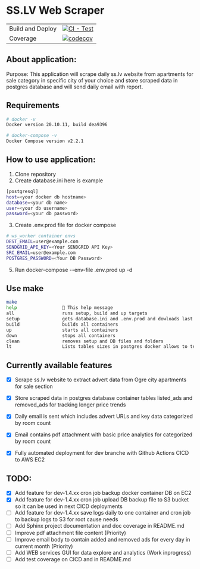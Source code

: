 # SS.LV Web Scraper 

| | |
| --- | --- |
| Build and Deploy | [![CI - Test](https://github.com/vfedotovs/sslv_web_scraper/actions/workflows/CICD-dev-1412.yml/badge.svg)](https://github.com/vfedotovs/sslv_web_scraper/actions/workflows/CICD-dev-1412.yml) |
| Coverage | [![codecov](https://codecov.io/gh/vfedotovs/sslv_web_scraper/graph/badge.svg?token=Y9AQW4YEYH)](https://codecov.io/gh/vfedotovs/sslv_web_scraper) |

## About application:
Purpose: This application will scrape daily ss.lv website from apartments for sale category in specific city of your choice
and store scraped data in postgres database and will send daily email with report.


## Requirements

```bash
# docker -v                                                                 
Docker version 20.10.11, build dea9396

# docker-compose -v                                                                  
Docker Compose version v2.2.1

```

## How to use application:
1. Clone repository 
2. Create database.ini here is example
```bash                                      
[postgresql]
host=<your docker db hostname>
database=<your db name>
user=<your db username>
password=<your db password>

```
3. Create .env.prod file for docker compose
```bash                                      
# ws_worker container envs
DEST_EMAIL=user@example.com
SENDGRID_API_KEY=<Your SENDGRID API Key>
SRC_EMAIL=user@example.com
POSTGRES_PASSWORD=<Your DB Password>
```
5. Run docker-compose --env-file .env.prod up -d

## Use make
```bash
make                                                                          
help                 💬 This help message
all                  runs setup, build and up targets
setup                gets database.ini and .env.prod and dowloads last DB bacukp file
build                builds all containers
up                   starts all containers
down                 stops all containers
clean                removes setup and DB files and folders
lt                   Lists tables sizes in postgres docker allows to test if DB dump was restored correctly
```


## Currently available features
- [x] Scrape ss.lv website to extract advert data from Ogre city apartments for sale section
- [x] Store scraped data in postgres database container tables listed_ads and removed_ads for tracking longer price trends
- [x] Daily email is sent which includes advert URLs and key data categorized by room count
- [x] Email contains pdf attachment with basic price analytics for categorized by room count
- [x] Fully automated deployment for dev branche with Github Actions CICD to AWS EC2


## TODO:
- [x] Add feature for dev-1.4.xx cron job backup docker container DB on EC2
- [x] Add feature for dev-1.4.xx cron job upload DB backup file to S3 bucket so it can be used in next CICD deployments
- [ ] Add feature for dev-1.4.xx save logs daily to one container and cron job to backup logs to S3 for root cause needs
- [ ] Add Sphinx project documentation and doc coverage in README.md
- [ ] Improve pdf attachment file content (Priority)
- [ ] Improve email body to contain added and removed ads for every day in current month (Priority)
- [ ] Add WEB services GUI for data explore and analytics (Work inprogress)
- [ ] Add test coverage on CICD and in README.md
